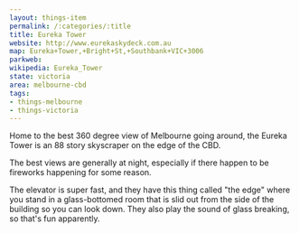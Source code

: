 ```yaml
---
layout: things-item
permalink: /:categories/:title
title: Eureka Tower
website: http://www.eurekaskydeck.com.au
map: Eureka+Tower,+Bright+St,+Southbank+VIC+3006
parkweb: 
wikipedia: Eureka_Tower
state: victoria
area: melbourne-cbd
tags:
- things-melbourne
- things-victoria
---
```

Home to the best 360 degree view of Melbourne going around, the Eureka Tower is an 88 story skyscraper on the edge of the CBD.

The best views are generally at night, especially if there happen to be fireworks happening for some reason.

The elevator is super fast, and they have this thing called "the edge" where you stand in a glass-bottomed room that is slid out from the side of the building so you can look down. They also play the sound of glass breaking, so that's fun apparently.